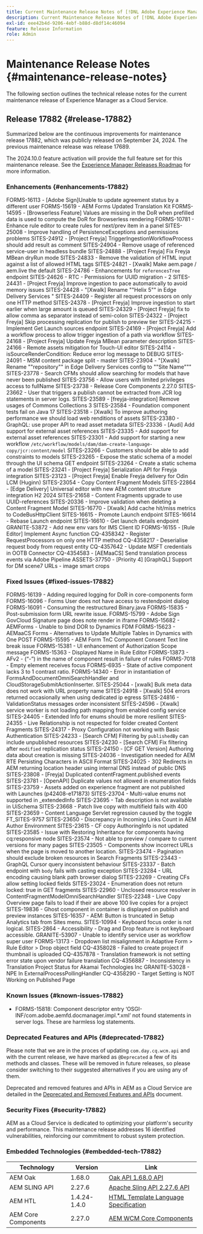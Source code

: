 ```yaml
---
title: Current Maintenance Release Notes of [!DNL Adobe Experience Manager] as a Cloud Service.
description: Current Maintenance Release Notes of [!DNL Adobe Experience Manager] as a Cloud Service.
exl-id: eee42b4d-9206-4ebf-b88d-d8df14c46094
feature: Release Information
role: Admin
---
```


# Maintenance Release Notes {#maintenance-release-notes}

The following section outlines the technical release notes for the current maintenance release of Experience Manager as a Cloud Service.

## Release 17882 {#release-17882}

Summarized below are the continuous improvements for maintenance release 17882, which was publicly released on September 24, 2024. The previous maintenance release was release 17689.

The 2024.10.0 feature activation will provide the full feature set for this maintenance release. See the [Experience Manager Releases Roadmap](https://experienceleague.adobe.com/en/docs/experience-manager-release-information/aem-release-updates/update-releases-roadmap) for more information.

### Enhancements {#enhancements-17882}

FORMS-16113 - [Adobe Sign]Unable to update agreement status by a different user
FORMS-15619 - AEM Forms Updated Translation Kit
FORMS-14595 - [Browserless Feature] Values are missing in the DoR when prefilled data is used to compute the DoR for Browserless rendering
FORMS-10781 - Enhance rule editor to create rules for next/prev item in a panel
SITES-25008 - Improve handling of PersistenceExceptions and permissions problems
SITES-24912 - [Project Freyja] TriggerIngestionWorkflowProcess should add result as comment
SITES-24904 - Remove usage of referenced service-user in headless bundle
SITES-24888 - [Project Freyja] Fix Freyja MBean dryRun mode
SITES-24833 - Remove the validation of HTML input against a list of allowed HTML tags
SITES-24821 - [Xwalk] Make aem.page / aem.live the default
SITES-24786 - Enhancements for `referencesTree` endpoint
SITES-24626 - RTC - Permissions for UUID migration - 2
SITES-24431 - [Project Freyja] Improve ingestion to pace automatically to avoid memory issues
SITES-24428 - "[Xwalk] Rename ""Helix 5"" in Edge Delivery Services "
SITES-24409 - Register all request processors on only one HTTP method
SITES-24378 - [Project Freyja] Improve ingestion to start earlier when large amount is queued
SITES-24329 - [Project Freyja] fix to allow comma as separator instead of semi-colon
SITES-24322 - [Project Freyja] Skip processing replication for publish to preview tier
SITES-24215 - Implement Get Launch sources endpoint
SITES-24169 - [Project Freyja] Add a workflow process to allow trigger ingestion of a path via workflow
SITES-24168 - [Project Freyja] Update Freyja MBean parameter description
SITES-24166 - Remote assets mitigation for Touch-UI editor
SITES-24114 - isSourceRenderCondition: Reduce error log message to DEBUG
SITES-24091 - MSM content package split - master
SITES-23904 - "[Xwalk] Rename ""repository"" in Edge Delivery Services config to ""Site Name"""
SITES-23778 - Search CFMs should allow searching for models that have never been published
SITES-23756 - Allow users with limited privileges access to fullName
SITES-23738 - Release Core Components 2.27.0
SITES-23662 - User that triggers a publish cannot be extracted from JCR log statements in server logs. 
SITES-23589 - [freyja-integration] Remove usages of Commons Collections 3
SITES-23584 - Foundation component tests fail on Java 17
SITES-23518 - [Xwalk] To improve authoring performance we should load web renditions of assets
SITES-23380 - GraphQL: use proper API to read asset metadata
SITES-23336 - [Audi] Add support for external asset references
SITES-23335 - Add support for external asset references
SITES-23301 - Add support for starting a new workflow `/etc/workflow/models/dam/dam-create-language-copy/jcr:content/model`
SITES-23266 - Customers should be able to add constraints to models
SITES-23265 - Expose the static schema of a model through the UI schema GET endpoint
SITES-23264 - Create a static schema of a model
SITES-23241 - [Project Freyja] Serialization API for Freyja integration
SITES-23123 - [Project Freyja] Enable Freyja delivery for Odin LCM (Huginn)
SITES-23054 - Copy Content Fragment Models
SITES-22864 - [Edge Delivery] Universal editor with new AEM content structure integration H2 2024
SITES-21658 - Content Fragments upgrade to use UUID-references
SITES-20336 - Improve validation when deleting a Content Fragment Model
SITES-16770 - [Xwalk] Add cache hit/miss metrics to CodeBusHttpClient
SITES-16615 - Promote Launch endpoint
SITES-16614 - Rebase Launch endpoint
SITES-16610 - Get launch details endpoint
GRANITE-53872 - Add new env vars for IMS Client ID
FORMS-16155 - [Rule Editor] Implement Async function
CQ-4358342 - Register RequestProcessors on only one HTTP method
CQ-4358217 - Deserialise request body from request entity
CQ-4357642 - Update MSFT credentials in OOTB Connector
CQ-4354583 - [AEMaaCS] Send translation process events via Adobe Pipeline
ASSETS-37750 - [Priority 4] [GraphQL] Support for DM scene7 URLs - image smart crops

### Fixed Issues {#fixed-issues-17882}

FORMS-16139 - Adding required logging for DoR in core-components form
FORMS-16096 - Forms User does not have access to restendpoint dialog
FORMS-16091 - Consuming the restructured Binary.java 
FORMS-15835 - Post-submission form URL rewrite issue.
FORMS-15799 - Adobe Sign GovCloud Signature page does note render in iframe
FORMS-15682 - AEMForms - Unable to bind DOR to Dynamics FDM
FORMS-15623 - AEMaaCS Forms - Alternatives to Update Multiple Tables in Dynamics with One POST
FORMS-15595 - AEM Form TnC Component Consent Text line break issue
FORMS-15381 - UI enhancement of Authorization Scope message
FORMS-15363 - Displayed Name in Rule Editor
FORMS-13873 - AFv2 - (“-”) in the name of component result in failure of rules
FORMS-7018 - Empty element receives focus
FORMS-6935 - State of active component lacks 3 to 1 contrast ratio.
FORMS-14340 - Error in instantiation of FormsAndDocumentOmniSearchHandler and CloudStorageSubmitActionInserter.
SITES-25044 - [xwalk] Bulk meta data does not work with URL property name
SITES-24918 - [Xwalk] 504 errors returned occasionally when using dedicated ip egress
SITES-24816 - ValidationStatus messages order inconsistent
SITES-24596 - [Xwalk] service worker is not loading path mapping from enabled config service
SITES-24405 - Extended Info for enums should be more resilient
SITES-24355 - Live Relationship is not respected for folder created Content Fragments 
SITES-24317 - Proxy Configuration not working with Basic Authentication
SITES-24233 - [Search CFM] Filtering by `publishedBy` can include unpublished resources
SITES-24230 - [Search CFM] Fix filtering after `modified` replication status
SITES-24150 - [CF GET Version] Authoring data about creation is missing
SITES-24036 - Investigation needed for AEM RTE Persisting Characters in ASCII Format
SITES-24025 - 302 Redirects in AEM returning location header using internal DNS instead of public DNS
SITES-23808 - [Freyja] Duplicated contentFragment.published events
SITES-23781 - [OpenAPI] Duplicate values not allowed in enumeration fields
SITES-23759 - Assets added on experience fragment are not published with Launches (p42408-e171873)
SITES-23704 - Multi-value enums not supported in _extendedInfo
SITES-23695 - Tab description is not available in UiSchema
SITES-23668 - Patch live copy with multifield fails with 400
SITES-23659 - Content Language Servlet regression caused by the toggle FT_SITES-9757
SITES-23650 - Discrepancy in Incoming Links Count in AEM Author Environment
SITES-23615 - CF copy AuthoringInfo is not updated
SITES-23585 - Issue with Restoring Inheritance for components having cq:responsive node
SITES-23574 - Not able to preview / compare to current versions for many pages
SITES-23505 - Components show incorrect URLs when the page is moved to another location.
SITES-23474 - Pagination should exclude broken resources in Search Fragments
SITES-23443 - GraphQL Cursor query inconsistent behaviour 
SITES-23337 - Batch endpoint with `body` fails with casting exception
SITES-23284 - URL encoding causing blank path browser dialog
SITES-23269 - Creating CFs allow setting locked fields
SITES-23024 - Enumeration does not return locked: true in GET fragments
SITES-22960 - Unclosed resource resolver in ContentFragmentModelOmniSearchHandler
SITES-22348 - Live Copy Overview page fails to load if their are above 100 live copies for a project
SITES-19836 - Ghost component in container is displayed on publish and preview instances
SITES-16357 - AEM: Button is truncated in Setup Analytics tab from Sites menu.
SITES-10994 - Keyboard focus order is not logical.
SITES-2864 - Accessibility - Drag and Drop feature is not keyboard accessible.
GRANITE-53907 - Unable to identify service user as workflow super user
FORMS-13173 - Dropdown list misalignment in Adaptive Form > Rule Editor > Drop object field
CQ-4358028 - Failed to create project if thumbnail is uploaded
CQ-4357878 - Translation framework is not setting error state upon vendor failure translation 
CQ-4356887 - Inconsistency in Translation Project Status for Akamai Technologies Inc
GRANITE-53028 - NPE In ExternalProcessPollingHandler
CQ-4358290 - Target Setting is NOT Working on Published Page

### Known Issues {#known-issues-17882}

* FORMS-15818: Component descriptor entry ‘OSGI-INF/com.adobe.aemfd.docmanager.impl.*.xml’ not found statements in server logs. These are harmless log statements.

### Deprecated Features and APIs {#deprecated-17882}

Please note that we are in the proces of updating `com.day.cq.wcm.api` and with the current release, we have marked as `@Deprecated` a few of its methods and classes. These will be removed in future releases, so please consider switching to their suggested alternatives if you are using any of them.

Deprecated and removed features and APIs in AEM as a Cloud Service are detailed in the [Deprecated and Removed Features and APIs](/help/release-notes/deprecated-removed-features.md) document.

### Security Fixes {#security-17882}

AEM as a Cloud Service is dedicated to optimizing your platform's security and performance. This maintenance release addresses 16 identified vulnerabilities, reinforcing our commitment to robust system protection.

### Embedded Technologies {#embedded-tech-17882}

|Technology|Version|Link|
|---|---|---|
|AEM Oak | 1.68.0|[Oak API 1.68.0 API](https://www.javadoc.io/doc/org.apache.jackrabbit/oak-api/1.68.0/index.html)| 
|AEM SLING API | 2.27.6 |[Apache Sling API 2.27.6 API](https://www.javadoc.io/doc/org.apache.sling/org.apache.sling.api/latest/index.html)|
|AEM HTL| 1.4.24-1.4.0 |[HTML Template Language Specification](https://github.com/adobe/htl-spec)|
|AEM Core Components| 2.27.0|[AEM WCM Core Components](https://github.com/adobe/aem-core-wcm-components)|
